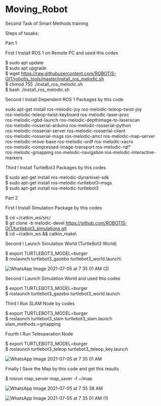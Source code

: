 # Moving_Robot
Second Task of Smart Methods training 

Steps of tasaks:

Part 1

First I Install ROS 1 on Remote PC and used this codes

$ sudo apt update\
$ sudo apt upgrade\
$ wget https://raw.githubusercontent.com/ROBOTIS-GIT/robotis_tools/master/install_ros_melodic.sh \
$ chmod 755 ./install_ros_melodic.sh \
$ bash ./install_ros_melodic.sh

Second I Install Dependent ROS 1 Packages by this code

sudo apt-get install ros-melodic-joy ros-melodic-teleop-twist-joy \
  ros-melodic-teleop-twist-keyboard ros-melodic-laser-proc \
  ros-melodic-rgbd-launch ros-melodic-depthimage-to-laserscan \
  ros-melodic-rosserial-arduino ros-melodic-rosserial-python \
  ros-melodic-rosserial-server ros-melodic-rosserial-client \
  ros-melodic-rosserial-msgs ros-melodic-amcl ros-melodic-map-server \
  ros-melodic-move-base ros-melodic-urdf ros-melodic-xacro \
  ros-melodic-compressed-image-transport ros-melodic-rqt* \
  ros-melodic-gmapping ros-melodic-navigation ros-melodic-interactive-markers
  
  Third I Install TurtleBot3 Packages by this codes 
  
$ sudo apt-get install ros-melodic-dynamixel-sdk\
$ sudo apt-get install ros-melodic-turtlebot3-msgs\
$ sudo apt-get install ros-melodic-turtlebot3

Part 2

First I Install Simulation Package by this codes

$ cd ~/catkin_ws/src/ \
$ git clone -b melodic-devel https://github.com/ROBOTIS-GIT/turtlebot3_simulations.git \
$ cd ~/catkin_ws && catkin_make\

Second I Launch Simulation World (TurtleBot3 World)

$ export TURTLEBOT3_MODEL=burger\
$ roslaunch turtlebot3_gazebo turtlebot3_world.launch\

![WhatsApp Image 2021-07-05 at 7 35 01 AM (2)](https://user-images.githubusercontent.com/86194970/124419596-7be5ea00-dd66-11eb-87c3-454c7934c7ad.jpeg)

Second I Launch Simulation World and used this codes

$ export TURTLEBOT3_MODEL=burger\
$ roslaunch turtlebot3_gazebo turtlebot3_world.launch

Third I Run SLAM Node by codes

$ export TURTLEBOT3_MODEL=burger\
$ roslaunch turtlebot3_slam turtlebot3_slam.launch slam_methods:=gmapping

Fourth I Run Teleoperation Node 

$ export TURTLEBOT3_MODEL=burger\
$ roslaunch turtlebot3_teleop turtlebot3_teleop_key.launch

![WhatsApp Image 2021-07-05 at 7 35 01 AM](https://user-images.githubusercontent.com/86194970/124420149-a1bfbe80-dd67-11eb-9fad-12df9acf2fd0.jpeg)

Finally I Save the Map by this code and get this results

$ rosrun map_server map_saver -f ~/map

![WhatsApp Image 2021-07-05 at 7 35 38 AM](https://user-images.githubusercontent.com/86194970/124420263-e4819680-dd67-11eb-9790-4345741dd9f0.jpeg)

![WhatsApp Image 2021-07-05 at 7 35 01 AM (1)](https://user-images.githubusercontent.com/86194970/124420284-eba8a480-dd67-11eb-9aca-d77770d97355.jpeg)

